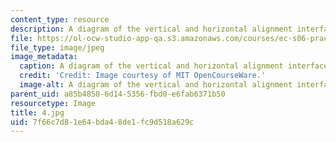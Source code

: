 ```yaml
---
content_type: resource
description: A diagram of the vertical and horizontal alignment interface of an oscilloscope.
file: https://ol-ocw-studio-app-qa.s3.amazonaws.com/courses/ec-s06-practical-electronics-fall-2004/7f66c7d81e64bda48de1fc9d518a629c_4.jpg
file_type: image/jpeg
image_metadata:
  caption: A diagram of the vertical and horizontal alignment interface of an oscilloscope.
  credit: 'Credit: Image courtesy of MIT OpenCourseWare.'
  image-alt: A diagram of the vertical and horizontal alignment interface of an oscilloscope.
parent_uid: a85b4850-6d14-5356-fbd0-e6fab6371b50
resourcetype: Image
title: 4.jpg
uid: 7f66c7d8-1e64-bda4-8de1-fc9d518a629c
---
```


